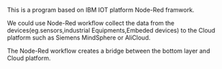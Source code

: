 This is a program based on IBM IOT platform Node-Red framwork.  

We could use Node-Red workflow collect the data from the devices(eg.sensors,industrial Equipments,Embeded devices) to the Cloud platform such as Siemens MindSphere or AliCloud.  

The Node-Red workflow creates a bridge between the bottom layer and Cloud platform.